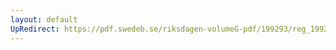 ```yaml
---
layout: default
UpRedirect: https://pdf.swedeb.se/riksdagen-volumeG-pdf/199293/reg_199293/reg_199293_0622.pdf
---
```

